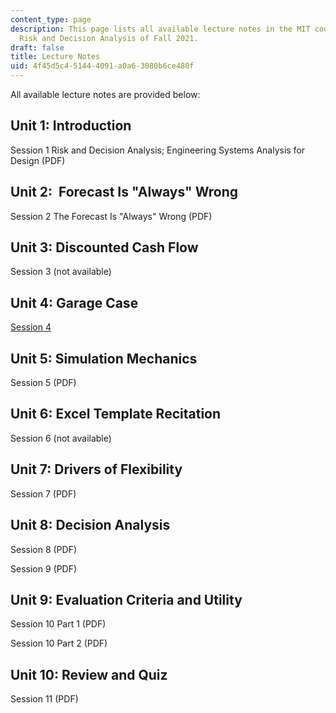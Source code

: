 ```yaml
---
content_type: page
description: This page lists all available lecture notes in the MIT course IDS.333
  Risk and Decision Analysis of Fall 2021.
draft: false
title: Lecture Notes
uid: 4f45d5c4-5144-4091-a0a6-3080b6ce480f
---
```

All available lecture notes are provided below:

## Unit 1: Introduction

Session 1 Risk and Decision Analysis; Engineering Systems Analysis for Design (PDF)

## Unit 2:  Forecast Is "Always" Wrong

Session 2 The Forecast Is "Always" Wrong (PDF)

## Unit 3: Discounted Cash Flow

Session 3 (not available)

## Unit 4: Garage Case

[Session 4](https://web.mit.edu/deweck/Public/Alstom/deNeufville_et_al_2006.pdf)

## Unit 5: Simulation Mechanics

Session 5 (PDF)

## Unit 6: Excel Template Recitation

Session 6 (not available)

## Unit 7: Drivers of Flexibility

Session 7 (PDF)

## Unit 8: Decision Analysis

Session 8 (PDF)

Session 9 (PDF)

## Unit 9: Evaluation Criteria and Utility

Session 10 Part 1 (PDF)

Session 10 Part 2 (PDF)

## Unit 10: Review and Quiz

Session 11 (PDF)